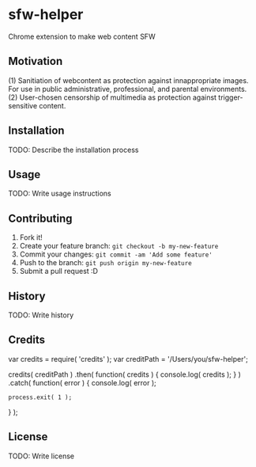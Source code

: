# sfw-helper
Chrome extension to make web content SFW


## Motivation 
(1) Sanitiation of webcontent as protection against innappropriate images. For use in public administrative, professional, and parental environments.
(2) User-chosen censorship of multimedia as protection against trigger-sensitive content. 

## Installation

TODO: Describe the installation process

## Usage

TODO: Write usage instructions

## Contributing

1. Fork it!
2. Create your feature branch: `git checkout -b my-new-feature`
3. Commit your changes: `git commit -am 'Add some feature'`
4. Push to the branch: `git push origin my-new-feature`
5. Submit a pull request :D

## History

TODO: Write history

## Credits

var credits    = require( 'credits' );
var creditPath = '/Users/you/sfw-helper';

credits( creditPath )
  .then( function( credits ) {
    console.log( credits );
  } )
  .catch( function( error ) {
    console.log( error );

    process.exit( 1 );
  } );

## License

TODO: Write license
